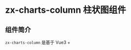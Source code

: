 # zx-charts-column 柱状图组件

## 组件简介
`zx-charts-column` 是基于 Vue3 + <script setup> + uni-app 实现的高性能多端柱状图表组件，支持 H5、微信/支付宝/百度/字节小程序、App 等平台。无需依赖浏览器专属 API，适合数据可视化场景。

## 属性（Props）
| 属性名           | 类型            | 默认值         | 说明 |
|------------------|-----------------|---------------|------|
| legend           | Object          | {show: false, size: 24, color: '#333'} | 图例配置 |
| tooltip          | Boolean         | false         | 是否显示 tooltip 提示 |
| xAxis            | Array           | []            | x 轴刻度数组 |
| currentIndex     | Number          | -1            | 默认选中 x 轴索引 |
| columnBarWidth   | Number/String   | 32            | 柱状条宽度（rpx） |
| splitLine        | Object          | {color: '#e3e3e3', type: 'dashed'} | 分割线样式 |
| xAxisTick        | Object          | {height: '12rpx', color: '#e3e3e3'} | x 轴刻度线样式 |
| xAxisLine        | Object          | {color: '#e3e3e3', itemPadding: '0 30rpx'} | x 轴线条样式及间距 |
| xAxisLabel       | Object          | {color: '#333', size: 24, height: 60} | x 轴标签样式 |
| xAxisVal         | Object          | {show: false, color: '#333', size: 24, height: 60} | x 轴 value 样式及显示 |
| yAxis            | Array           | []            | y 轴自定义刻度（不传则自动计算） |
| min              | Number          | 0             | y 轴最小值 |
| max              | Number          | 100           | y 轴最大值 |
| splitNumber      | Number          | 20            | y 轴分段递增数值 |
| yAxisLine        | Object          | {color: '#e3e3e3', itemGap: 60} | y 轴线条样式及间距 |
| yAxisLabel       | Object          | {show: true, color: '#333', size: 24} | y 轴标签样式 |
| scrollable       | Boolean         | false         | x 轴是否可滚动 |
| isStack          | Boolean         | false         | 是否堆叠展示 |
| clickEffect      | Number          | 1             | 柱状条点击效果：1-出现背景，2-高亮显示，3-无效果 |
| columnCap        | String          | 'square'      | 柱状条端点样式：'round'/'square' |

### dataset 数据格式
通过 `draw(dataset)` 方法传入，格式如下：
```js
[
  {
    name: '系列1',
    color: '#3b82f6',
    source: [10, 20, 30, 40, 50]
  },
  {
    name: '系列2',
    color: '#f59e42',
    source: [20, 15, 35, 25, 45]
  }
]
```

## 事件
| 事件名 | 说明 | 回调参数 |
|--------|------|----------|
| click  | 点击数据点时触发 | { datasetIndex, sourceIndex, ...datasetItem } |

## 方法
| 方法名 | 说明 | 参数 |
|--------|------|------|
| draw   | 绘制/更新图表 | (dataset, xAxisValFormatter) |

## 基本用法示例
详见下方示例或 `src/pages/components/charts/column.vue`

## 注意事项
- 组件为多端兼容实现，不依赖 window/document。
- 建议在页面 onReady 或 onMounted 后调用 draw 方法。
- xAxis、dataset.source 数组长度需一致。
- 支持自定义颜色、格式化 value、图例等。
